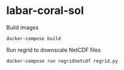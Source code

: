 # labar-coral-sol

Build images
```
docker-compose build
```

Run regrid to downscale NetCDF files
```
docker-compose run regridnetcdf regrid.py
```